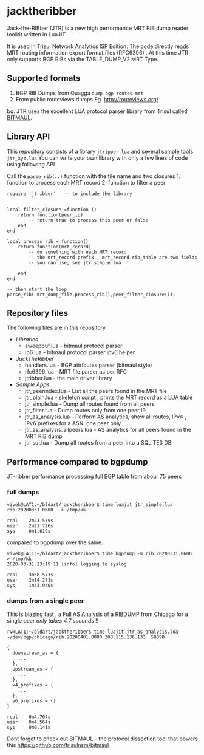 # jacktheribber

Jack-the-RIBber (JTR) is a new high performance MRT RIB dump reader toolkit written in LuaJIT 

It is used in Trisul Network Analytics ISP Edition.  The code directly reads MRT routing
information export format files (RFC6396) . At this time JTR only supports BGP RIBs via the 
TABLE_DUMP_V2 MRT Type.

## Supported formats

1. BGP RIB Dumps from Quagga  `dump bgp routes-mrt` 
2. From public routeviews dumps Eg. http://routeviews.org/ 

bq. JTR uses the excellent LUA protocol parser library from Trisul called [BITMAUL](https://github.com/trisulnsm/bitmaul). 


## Library  API 

This repository consists of a library `jtripper.lua` and several sample tools `jtr_xyz.lua` 
You can write your own library with only a few lines of code using following API

Call the `parse_rib(..)` function with the file name and two closures
	 1. function to process each MRT record 
     2. function to filter a peer  

```
require 'jtribber'   -- to include the library


local filter_closure =function () 
	return function(peer_ip) 
		-- return true to process this peer or false 
	end
end 

local process_rib = function() 
	return function(mrt_record) 
		-- do something with each MRT record 
		-- the mrt_record.prefix , mrt_record.rib_table are two fields
		-- you can use, see jtr_simple.lua

	end
end 

-- then start the loop 
parse_rib( mrt_dump_file,process_rib(),peer_filter_closure());

```

## Repository files

The following files are in this repository 

- *Libraries*
  - sweepbuf.lua - bitmaul protocol parser 
  - ip6.lua - bitmaul protocol parser ipv6 helper
- *JackTheRibber*
  - handlers.lua - BGP attributes parser (bitmaul style) 
  - rfc6396.lua - MRT file parser as per RFC 
  - jtribber.lua - the main driver library 
- *Sample Apps*
  - jtr_peerindex.lua - List all the peers found in the MRT file 
  - jtr_plain.lua - skeleton script , prints the MRT record as a LUA table
  - jtr_simple.lua - Dump all routes found from all peers 
  - jtr_filter.lua - Dump routes only from one peer IP 
  -	jtr_as_analysis.lua - Perform AS analytics, show all routes, IPv4 , IPv6 prefixes for a ASN, one peer only
  - jtr_as_analysis_allpeers.lua  - AS analytics for all peers found in the MRT RIB dump 
  - jtr_sql.lua - Dump all routes from a peer into a SQLITE3 DB 


## Performance compared to bgpdump 

JT-ribber performance processing full BGP table from abour 75 peers 


### full dumps 

````
vivek@LAT1:~/bldart/jacktheribber$ time luajit jtr_simple.lua rib.20200331.0600   > /tmp/kk

real    2m23.539s
user    2m21.726s
sys     0m1.619s

````

compared to bgpdump over the same.

````
vivek@LAT1:~/bldart/jacktheribber$ time bgpdump -m rib.20200331.0600   > /tmp/kk
2020-03-31 23:19:11 [info] logging to syslog

real    3m58.573s
user    2m14.271s
sys     1m43.940s
````

### dumps from a single peer 

This is blazing fast , a Full AS Analysis of a RIBDUMP from Chicago for a single peer *only takes 4.7 seconds*  !! 



```
rv@LAT1:~/bldart/jacktheribber$ time luajit jtr_as_analysis.lua  ~/dev/bgp/chicago/rib.20200401.0000 208.115.136.133  58898

{
  downstream_as = {
	... 
  },
  upstream_as = {
	... 
  },
  v4_prefixes = {
	... 
  },
  v6_prefixes = {}
}

real    0m4.704s
user    0m4.564s
sys     0m0.141s
```

Dont forget to check out BITMAUL - the protocol dissection tool that powers this https://github.com/trisulnsm/bitmaul
